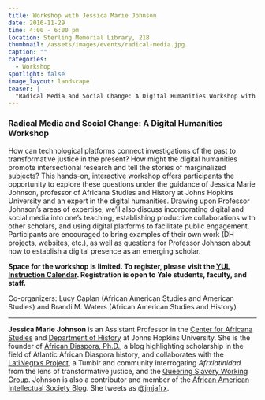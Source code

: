 ```yaml
---
title: Workshop with Jessica Marie Johnson
date: 2016-11-29 
time: 4:00 - 6:00 pm
location: Sterling Memorial Library, 218
thumbnail: /assets/images/events/radical-media.jpg
caption: ""
categories: 
  - Workshop
spotlight: false 
image_layout: landscape
teaser: |
  "Radical Media and Social Change: A Digital Humanities Workshop with Jessica Marie Johnson November 29 from 4:00pm-6:00pm in Sterling Memorial Library, room 218 How can technological platforms connect..."
---
```


### Radical Media and Social Change: A Digital Humanities Workshop 


How can technological platforms connect investigations of the past to transformative justice in the present? How might the digital humanities promote intersectional research and tell the stories of marginalized subjects? This hands-on, interactive workshop offers participants the opportunity to explore these questions under the guidance of Jessica Marie Johnson, professor of Africana Studies and History at Johns Hopkins University and an expert in the digital humanities. Drawing upon Professor Johnson’s areas of expertise, we’ll also discuss incorporating digital and social media into one’s teaching, establishing productive collaborations with other scholars, and using digital platforms to facilitate public engagement. Participants are encouraged to bring examples of their own work (DH projects, websites, etc.), as well as questions for Professor Johnson about how to establish a digital presence as an emerging scholar.

**Space for the workshop is limited. To register, please visit the [YUL Instruction Calendar](http://schedule.yale.edu/event/2966935). Registration is open to Yale students, faculty, and staff.**

Co-organizers: Lucy Caplan (African American Studies and American Studies) and Brandi M. Waters (African American Studies and History)

---

**Jessica Marie Johnson** is an Assistant Professor in the [Center for Africana Studies](http://krieger.jhu.edu/africana/) and [Department of History](http://history.jhu.edu/) at Johns Hopkins University. She is the founder of [African Diaspora, Ph.D.](http://africandiasporaphd.com/), a blog highlighting scholarship in the field of Atlantic African Diaspora history, and collaborates with the [LatiNegrxs Project](http://lati-negros.tumblr.com/), a Tumblr and community interrogating *Afrxlatinidad* from the lens of transformative justice, and the [Queering Slavery Working Group](http://qswg.tumblr.com/). Johnson is also a contributor and member of the [African American Intellectual Society Blog](http://aaihs.org/author/jmjohnson/). She tweets as [@jmjafrx](https://twitter.com/jmjafrx).